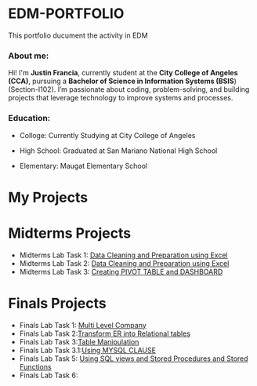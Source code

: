# EDM-PORTFOLIO 



This portfolio ducument the activity in EDM
### About me:
Hi! I'm **Justin Francia**, currently student at the **City College of Angeles (CCA)**, pursuing a **Bachelor of Science in Information Systems (BSIS**) (Section-I102). I’m passionate about coding, problem-solving, and building projects that leverage technology to improve systems and processes.

### Education:
- Colloge: Currently Studying at City College of Angeles

- High School: Graduated at San Mariano National High School

- Elementary: Maugat Elementary School


# My Projects


# Midterms Projects

- Midterms Lab Task 1: [Data Cleaning and Preparation using Excel](https://tatinzzz.github.io/Midterm-Task-1/)
- Midterms Lab Task 2: [Data Cleaning and Preparation using Excel](https://tatinzzz.github.io/Midterm-Task-2/)
- Midterms Lab Task 3: [Creating PIVOT TABLE and DASHBOARD](https://tatinzzz.github.io/Midterm-Task-3/)

# Finals Projects

- Finals Lab Task 1: [Multi Level Company ](https://tatinzzz.github.io/Final-Task-1/)
- Finals Lab Task 2:[Transform ER into Relational tables](https://tatinzzz.github.io/Final-Task-2/)
- Finals Lab Task 3:[Table Manipulation](https://tatinzzz.github.io/Final-Task-3/)
- Finals Lab Task 3.1:[Using MYSQL CLAUSE](https://tatinzzz.github.io/Final-Task-3.1/)
- Finals Lab Task 5:  [Using SQL views and Stored Procedures and Stored Functions](https://github.com/tatinzzz/Final-Task-5)
- Finals Lab Task 6: [](https://github.com/tatinzzz/Final-Task-6)
